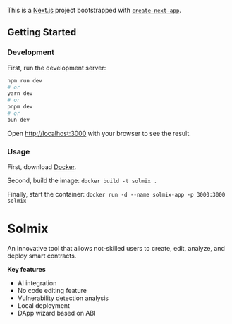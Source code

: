 This is a [Next.js](https://nextjs.org) project bootstrapped with [`create-next-app`](https://nextjs.org/docs/app/api-reference/cli/create-next-app).

## Getting Started

### Development
First, run the development server:

```bash
npm run dev
# or
yarn dev
# or
pnpm dev
# or
bun dev
```

Open [http://localhost:3000](http://localhost:3000) with your browser to see the result.

### Usage
First, download [Docker](https://www.docker.com/products/docker-desktop/).

Second, build the image:
`docker build -t solmix .`

Finally, start the container:
`docker run -d --name solmix-app -p 3000:3000 solmix`

# Solmix

An innovative tool that allows not-skilled users to create, edit, analyze, and deploy smart contracts.

**Key features**
* AI integration
* No code editing feature
* Vulnerability detection analysis
* Local deployment
* DApp wizard based on ABI
